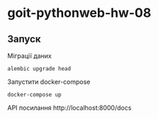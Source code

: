 # goit-pythonweb-hw-08


## Запуск

Міграції даних

```
alembic upgrade head
```

Запустити docker-compose

```
docker-compose up
```

API посилання http://localhost:8000/docs